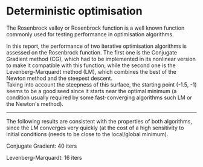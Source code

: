 # Deterministic optimisation
The Rosenbrock valley or Rosenbrock function is a well known function commonly used for testing performance in optimisation algorithms.

In this report, the performance of two iterative optimisation algorithms is assessed on the Rosenbrock function. The first one is the Conjugate Gradient method (CG), which had to be implemented in its nonlinear version to make it compatible with this function; while the second one is the Levenberg-Marquardt method (LM), which combines the best of the Newton method and the steepest descent.
\
Taking into account the steepness of this surface, the starting point (-1.5, -1) seems to be a good seed since it starts near the optimal minimum (a condition usually required by some fast-converging algorithms such LM or the Newton\'s method).

------------

The following results are consistent with the properties of both algorithms, since the LM converges very quickly (at the cost of a high sensitivity to initial conditions (needs to be close to the local/global minimum).

Conjugate Gradient: 40 iters

Levenberg-Marquardt: 16 iters

